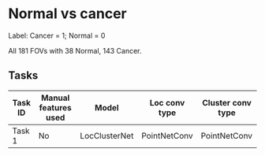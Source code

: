 # Normal vs cancer

Label: Cancer = 1; Normal = 0

All 181 FOVs with 38 Normal, 143 Cancer.

## Tasks

| Task ID  | Manual features used | Model | Loc conv type | Cluster conv type |
| ------------- | ------------- | ------------- | ------------- |------------- |
| Task 1  | No  | LocClusterNet | PointNetConv | PointNetConv |
